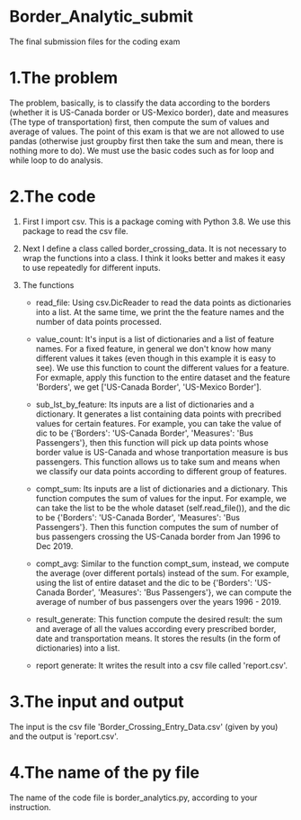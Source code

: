 # Border_Analytic_submit
The final submission files for the coding exam
# 1.The problem
The problem, basically, is to classify the data according to the borders (whether it is US-Canada border or US-Mexico border), date and measures (The type of transportation) first, then compute the sum of values and average of values. The point of this exam is that we are not allowed to use pandas (otherwise just groupby first then take the sum and mean, there is nothing more to do). We must use the basic codes such as for loop and while loop to do analysis.

# 2.The code
1. First I import csv. This is a package coming with Python 3.8. We use this package to read the csv file.

2. Next I define a class called border_crossing_data. It is not necessary to wrap the functions into a class. I think it looks better and    makes it easy to use repeatedly for different inputs.

3. The functions
   * read_file: Using csv.DicReader to read the data points as dictionaries into a list. At the same time, we print the the feature names      and the number of data points processed.
   
   * value_count: It's input is a list of dictionaries and a list of feature names. For a fixed feature, in general we don't know how many different values it takes (even though in this example it is easy      to see). We use this function to count the different values for a feature. For exmaple, apply this function to the entire dataset and      the feature 'Borders', we get ['US-Canada Border', 'US-Mexico Border'].
   
   * sub_lst_by_feature: Its inputs are a list of dictionaries and a dictionary. It generates a list containing data points with precribed values for certain features. For example, you can take the      value of dic to be {'Borders': 'US-Canada Border', 'Measures': 'Bus Passengers'}, then this function will pick up data points whose        border value is US-Canada and whose tranportation measure is bus passengers. This function allows us to take sum and means when we        classify our data points according to different group of features.
   
   * compt_sum: Its inputs are a list of dictionaries and a dictionary. This function computes the sum of values for the input. For example, we can take the list to be the whole dataset (self.read_file()), and the dic to be {'Borders': 'US-Canada Border', 'Measures': 'Bus Passengers'}. Then this function computes the sum of number of bus passengers crossing the US-Canada border from Jan 1996 to Dec 2019.
   
   * compt_avg: Similar to the function compt_sum, instead, we compute the average (over different portals) instead of the sum. For example, using the list of entire dataset and the dic to be {'Borders': 'US-Canada Border', 'Measures': 'Bus Passengers'}, we can compute the average of number of bus passengers over the years 1996 - 2019.
   
   * result_generate: This function compute the desired result: the sum and average of all the values according every prescribed border, date and transportation means. It stores the results (in the form of dictionaries) into a list.
   
   * report generate: It writes the result into a csv file called 'report.csv'.

# 3.The input and output
  The input is the csv file 'Border_Crossing_Entry_Data.csv' (given by you) and the output is 'report.csv'.
  
# 4.The name of the py file
  The name of the code file is border_analytics.py, according to your instruction.
